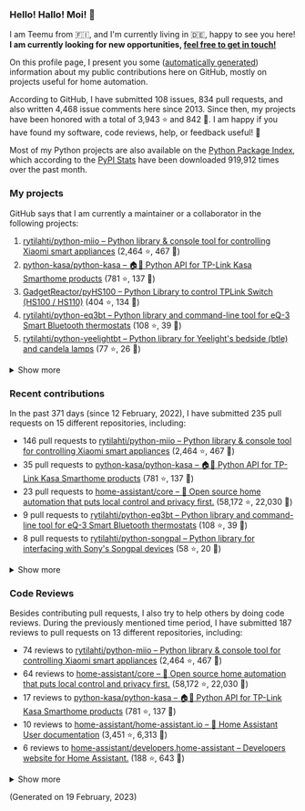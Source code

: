 

### Hello! Hallo! Moi! 👋

I am Teemu from 🇫🇮, and I'm currently living in 🇩🇪, happy to see you here! **I am currently looking for new opportunities, [feel free to get in touch!](https://linkedin.com/in/teemurytilahti)**

On this profile page, I present you some ([automatically generated](https://github.com/rytilahti/rytilahti)) information about my public contributions here on GitHub, 
mostly on projects useful for home automation.

According to GitHub, I have submitted 108 issues, 834 pull requests,
and also written 4,468 issue comments here since 2013.
Since then, my projects have been honored with a total of 3,943 ⭐ and 842 🍴.
I am happy if you have found my software, code reviews, help, or feedback useful! 🥰

Most of my Python projects are also available on the [Python Package Index](https://pypi.org/user/rytilahti/),
which according to the [PyPI Stats](https://pypistats.org/) have been downloaded 919,912 times over the past month.


### My projects

GitHub says that I am currently a maintainer or a collaborator in the following projects:

1. [rytilahti/python-miio – Python library & console tool for controlling Xiaomi smart appliances](https://github.com/rytilahti/python-miio) (2,464 ⭐, 467 🍴)
2. [python-kasa/python-kasa – 🏠🤖 Python API for TP-Link Kasa Smarthome products](https://github.com/python-kasa/python-kasa) (781 ⭐, 137 🍴)
3. [GadgetReactor/pyHS100 – Python Library to control TPLink Switch (HS100 / HS110)](https://github.com/GadgetReactor/pyHS100) (404 ⭐, 134 🍴)
4. [rytilahti/python-eq3bt – Python library and command-line tool for eQ-3 Smart Bluetooth thermostats](https://github.com/rytilahti/python-eq3bt) (108 ⭐, 39 🍴)
5. [rytilahti/python-yeelightbt – Python library for Yeelight's bedside (btle) and candela lamps](https://github.com/rytilahti/python-yeelightbt) (77 ⭐, 26 🍴)

<details><summary>Show more</summary><p>

6. [rytilahti/python-songpal – Python library for interfacing with Sony's Songpal devices](https://github.com/rytilahti/python-songpal) (58 ⭐, 20 🍴)
7. [rytilahti/homeassistant-mpris-bridge – Control your Home Assistant media players from your desktop using MPRIS](https://github.com/rytilahti/homeassistant-mpris-bridge) (16 ⭐, 1 🍴)
8. [rytilahti/homeassistant-upnp-availability – UPnP Availability sensor for Home Assistant](https://github.com/rytilahti/homeassistant-upnp-availability) (14 ⭐, 5 🍴)
9. [rytilahti/python-ubus – Python library for accessing ubus over JSON-RPC](https://github.com/rytilahti/python-ubus) (14 ⭐, 10 🍴)
10. [DNS-OARC/ripe-hackathon-dns-caching – Everything you ever wanted to know about caching resolvers but were afraid to ask](https://github.com/DNS-OARC/ripe-hackathon-dns-caching) (5 ⭐, 2 🍴)
11. [rytilahti/python-nucled – Python interface for intel_nuc_led kernel driver](https://github.com/rytilahti/python-nucled) (2 ⭐, 1 🍴)
</p></details>

### Recent contributions

In the past 371 days (since 12 February, 2022), I have submitted 235 pull requests on 15 different repositories, including:
* 146 pull requests to [rytilahti/python-miio – Python library & console tool for controlling Xiaomi smart appliances](https://github.com/rytilahti/python-miio) (2,464 ⭐, 467 🍴)
* 35 pull requests to [python-kasa/python-kasa – 🏠🤖 Python API for TP-Link Kasa Smarthome products](https://github.com/python-kasa/python-kasa) (781 ⭐, 137 🍴)
* 23 pull requests to [home-assistant/core – :house_with_garden: Open source home automation that puts local control and privacy first.](https://github.com/home-assistant/core) (58,172 ⭐, 22,030 🍴)
* 9 pull requests to [rytilahti/python-eq3bt – Python library and command-line tool for eQ-3 Smart Bluetooth thermostats](https://github.com/rytilahti/python-eq3bt) (108 ⭐, 39 🍴)
* 8 pull requests to [rytilahti/python-songpal – Python library for interfacing with Sony's Songpal devices](https://github.com/rytilahti/python-songpal) (58 ⭐, 20 🍴)

<details><summary>Show more</summary><p>

* 4 pull requests to [rytilahti/homeassistant-upnp-availability – UPnP Availability sensor for Home Assistant](https://github.com/rytilahti/homeassistant-upnp-availability) (14 ⭐, 5 🍴)
* 2 pull requests to [home-assistant/developers.home-assistant – Developers website for Home Assistant.](https://github.com/home-assistant/developers.home-assistant) (188 ⭐, 643 🍴)
* 2 pull requests to [Squachen/micloud – Library for connecting to xiaomi cloud. ](https://github.com/Squachen/micloud) (108 ⭐, 11 🍴)
* 2 pull requests to [home-assistant/brands – 🎨 Brands for Home Assistant](https://github.com/home-assistant/brands) (149 ⭐, 1,024 🍴)
* 1 pull requests to [hacs/default – The home of the default HACS repositories.](https://github.com/hacs/default) (256 ⭐, 678 🍴)
* 1 pull requests to [home-assistant/home-assistant.io – :blue_book: Home Assistant User documentation](https://github.com/home-assistant/home-assistant.io) (3,451 ⭐, 6,313 🍴)
* 1 pull requests to [home-assistant/frontend – :lollipop: Frontend for Home Assistant](https://github.com/home-assistant/frontend) (2,922 ⭐, 1,932 🍴)
* 1 pull requests to [SoCo/SoCo – SoCo (Sonos Controller) is a Python project that allows you to programmatically control Sonos speakers.](https://github.com/SoCo/SoCo) (1,373 ⭐, 227 🍴)
</p></details>


### Code Reviews

Besides contributing pull requests, I also try to help others by doing code reviews.
During the previously mentioned time period, I have submitted 187 reviews to pull requests on 13 different repositories, including:
* 74 reviews to [rytilahti/python-miio – Python library & console tool for controlling Xiaomi smart appliances](https://github.com/rytilahti/python-miio) (2,464 ⭐, 467 🍴)
* 64 reviews to [home-assistant/core – :house_with_garden: Open source home automation that puts local control and privacy first.](https://github.com/home-assistant/core) (58,172 ⭐, 22,030 🍴)
* 17 reviews to [python-kasa/python-kasa – 🏠🤖 Python API for TP-Link Kasa Smarthome products](https://github.com/python-kasa/python-kasa) (781 ⭐, 137 🍴)
* 10 reviews to [home-assistant/home-assistant.io – :blue_book: Home Assistant User documentation](https://github.com/home-assistant/home-assistant.io) (3,451 ⭐, 6,313 🍴)
* 6 reviews to [home-assistant/developers.home-assistant – Developers website for Home Assistant.](https://github.com/home-assistant/developers.home-assistant) (188 ⭐, 643 🍴)

<details><summary>Show more</summary><p>

* 5 reviews to [rytilahti/python-eq3bt – Python library and command-line tool for eQ-3 Smart Bluetooth thermostats](https://github.com/rytilahti/python-eq3bt) (108 ⭐, 39 🍴)
* 4 reviews to [rytilahti/python-songpal – Python library for interfacing with Sony's Songpal devices](https://github.com/rytilahti/python-songpal) (58 ⭐, 20 🍴)
* 2 reviews to [rytilahti/homeassistant-upnp-availability – UPnP Availability sensor for Home Assistant](https://github.com/rytilahti/homeassistant-upnp-availability) (14 ⭐, 5 🍴)
* 2 reviews to [rytilahti/home-assistant – :house_with_garden: Open-source home automation platform running on Python 3](https://github.com/rytilahti/home-assistant) (1 ⭐, 2 🍴)
* 2 reviews to [SoCo/SoCo – SoCo (Sonos Controller) is a Python project that allows you to programmatically control Sonos speakers.](https://github.com/SoCo/SoCo) (1,373 ⭐, 227 🍴)
* 1 reviews to [home-assistant-libs/home-assistant-bluetooth – Basic bluetooth models used by Home Assistant.](https://github.com/home-assistant-libs/home-assistant-bluetooth) (3 ⭐, 1 🍴)
</p></details>

(Generated on 19 February, 2023)
